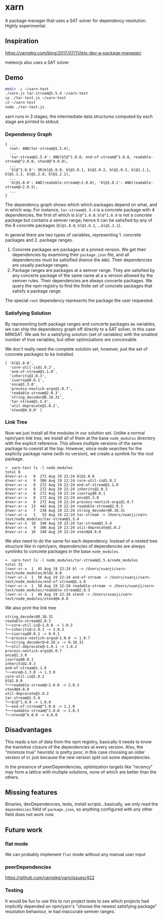 # xarn
A package manager that uses a SAT solver for dependency resolution. Highly experimental.

## Inspiration

https://yarnpkg.com/blog/2017/07/11/lets-dev-a-package-manager/

meteorjs also uses a SAT solver

## Demo

```bash
mkdir -p ~/xarn-test
./xarn.js tar-stream@1.5.4 ~/xarn-test
cp ./tar-test.js ~/xarn-test
cd ~/xarn-test
node ./tar-test.js
```

xarn runs in 3 stages; the intermediate data structures computed by each stage are printed to stdout.

### Dependency Graph

```
{ ...
  root: AND(tar-stream@1.5.4),
  ...
  'tar-stream@1.5.4': AND(bl@^1.0.0, end-of-stream@^1.0.0, readable-stream@^2.0.0, xtend@^4.0.0),
  ...
  'bl@^1.0.0': OR(bl@1.0.0, bl@1.0.1, bl@1.0.2, bl@1.0.3, bl@1.1.1, bl@1.1.2, bl@1.2.0, bl@1.2.1),
  ...
  'bl@1.0.0': AND(readable-stream@~2.0.0), 'bl@1.0.1': AND(readable-stream@~2.0.5),
  ...
}
```

The dependency graph shows which which packages depend on what, and in which way. For instance, `tar-stream@1.5.4` is a concrete package with 4 dependencies, the first of which is `bl@^1.0.0`. `bl@^1.0.0` is not a concrete package but contains a semver range; hence it can be satisfied by any of the 8 concrete packages (`bl@1.0.0`, `bl@1.0.2`, ...`bl@1.2.1`).

In general there are two types of variables, representing 1. concrete packages and 2. package ranges.

1. Concrete packages are packages at a pinned version. We get their dependencies by examining their `package.json` file, and all dependencies must be satisified (hence the `AND`). Their dependencies are usually package ranges.
2. Package ranges are packages at a semver range. They are satisfied by any concerte package of the same name at a a version allowed by the semver rules. Their dependencies are always concerte packages. We query the npm registry to find the finite set of concrete packages that satisfy a package range.

The special `root` dependency represents the package the user requested.

### Satisfying Solution

By representing both package ranges and concerte packages as variables, we can ship the dependency graph off directly to a SAT solver, in this case MINISAT. We ask for a satisfying solution (set of variables) with the smallest number of true variables, but other optimizations are conceivable.

We don't really need the complete solution set, however, just the set of concrete packages to be installed.

```
[ 'bl@1.0.0',
  'core-util-is@1.0.2',
  'end-of-stream@1.1.0',
  'inherits@2.0.3',
  'isarray@0.0.1',
  'once@1.3.0',
  'process-nextick-args@1.0.7',
  'readable-stream@2.0.3',
  'string_decoder@0.10.31',
  'tar-stream@1.5.4',
  'util-deprecate@1.0.2',
  'xtend@4.0.0' ]
```

### Link Tree

Now we just install all the modules in our solution set. Unlike a normal npm/yarn link tree, we install all of them at the base `node_modules` directory with the explicit reference. This allows multiple versions of the same package to coexist at the top. However, since node searches for the explicity package name (with no version), we create a symlink for the root package.

```
➜  xarn-test ls -l node_modules
total 8
drwxr-xr-x   8  272 Aug 19 22:24 bl@1.0.0
drwxr-xr-x   9  306 Aug 19 22:24 core-util-is@1.0.2
drwxr-xr-x   8  272 Aug 19 22:24 end-of-stream@1.1.0
drwxr-xr-x   8  272 Aug 19 22:24 inherits@2.0.3
drwxr-xr-x   8  272 Aug 19 22:24 isarray@0.0.1
drwxr-xr-x   8  272 Aug 19 22:24 once@1.3.0
drwxr-xr-x   8  272 Aug 19 22:24 process-nextick-args@1.0.7
drwxr-xr-x  13  442 Aug 19 22:24 readable-stream@2.0.3
drwxr-xr-x   7  238 Aug 19 22:24 string_decoder@0.10.31
lrwxr-xr-x   1   53 Aug 19 22:24 tar-stream -> /Users/xuanji/xarn-test/node_modules/tar-stream@1.5.4
drwxr-xr-x  10  340 Aug 19 22:24 tar-stream@1.5.4
drwxr-xr-x   9  306 Aug 19 22:24 util-deprecate@1.0.2
drwxr-xr-x  10  340 Aug 19 22:24 xtend@4.0.0
```

We also need to do the same for each dependency. Instead of a nested tree structure like in npm/yarn, dependencies of dependencies are always symlinks to concrete packages in the base `node_modules`.

```
➜  xarn-test ls -l node_modules/tar-stream@1.5.4/node_modules
total 32
lrwxr-xr-x  1  45 Aug 19 22:24 bl -> /Users/xuanji/xarn-test/node_modules/bl@1.0.0
lrwxr-xr-x  1  56 Aug 19 22:24 end-of-stream -> /Users/xuanji/xarn-test/node_modules/end-of-stream@1.1.0
lrwxr-xr-x  1  58 Aug 19 22:24 readable-stream -> /Users/xuanji/xarn-test/node_modules/readable-stream@2.0.3
lrwxr-xr-x  1  48 Aug 19 22:24 xtend -> /Users/xuanji/xarn-test/node_modules/xtend@4.0.0
```

We also print the link tree

```
string_decoder@0.10.31
readable-stream@2.0.3
└──core-util-is@~1.0.0 -> 1.0.2
└──inherits@~2.0.1 -> 2.0.3
└──isarray@0.0.1 -> 0.0.1
└──process-nextick-args@~1.0.0 -> 1.0.7
└──string_decoder@~0.10.x -> 0.10.31
└──util-deprecate@~1.0.1 -> 1.0.2
process-nextick-args@1.0.7
once@1.3.0
isarray@0.0.1
inherits@2.0.3
end-of-stream@1.1.0
└──once@~1.3.0 -> 1.3.0
core-util-is@1.0.2
bl@1.0.0
└──readable-stream@~2.0.0 -> 2.0.3
xtend@4.0.0
util-deprecate@1.0.2
tar-stream@1.5.4
└──bl@^1.0.0 -> 1.0.0
└──end-of-stream@^1.0.0 -> 1.1.0
└──readable-stream@^2.0.0 -> 2.0.3
└──xtend@^4.0.0 -> 4.0.0
```

## Disadvantages

This reads a ton of data from the npm registry, basically it needs to know the tranistive closure of the dependencies at every version. Also, the "minimize true" heuristic is pretty poor, in this case choosing an older version of `bl` just because the new version split out some dependencies.

In the presence of peerDependencies, optimization targets like "recency" may form a lattice with multiple solutions, none of which are better than the others.

## Missing features

Binaries, devDependencies, tests, install scripts...basically, we only read the `dependencies` field of `package.json`, so anything configured with any other field does not work now.

## Future work

### flat mode

We can probably implement `flat` mode without any manual user input

### peerDependencies

https://github.com/yarnpkg/yarn/issues/422

### Testing

It would be fun to use this to run project tests to see which projects had implicitly depended on npm/yarn's "choose the newest satisfying package" resolution behaviour, ie had inaccurate semver ranges.
